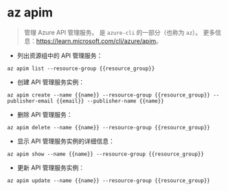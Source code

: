 # az apim

> 管理 Azure API 管理服务。
> 是 `azure-cli` 的一部分（也称为 `az`）。
> 更多信息：<https://learn.microsoft.com/cli/azure/apim>。

- 列出资源组中的 API 管理服务：

`az apim list --resource-group {{resource_group}}`

- 创建 API 管理服务实例：

`az apim create --name {{name}} --resource-group {{resource_group}} --publisher-email {{email}} --publisher-name {{name}}`

- 删除 API 管理服务：

`az apim delete --name {{name}} --resource-group {{resource_group}}`

- 显示 API 管理服务实例的详细信息：

`az apim show --name {{name}} --resource-group {{resource_group}}`

- 更新 API 管理服务实例：

`az apim update --name {{name}} --resource-group {{resource_group}}`
